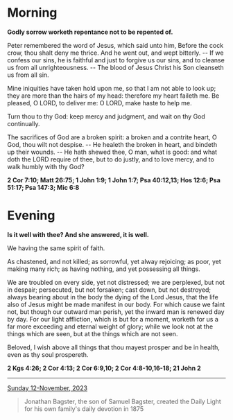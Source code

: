 # Morning

**Godly sorrow worketh repentance not to be repented of.**
 
Peter remembered the word of Jesus, which said unto him, Before the cock crow, thou shalt deny me thrice. And he went out, and wept bitterly. -- If we confess our sins, he is faithful and just to forgive us our sins, and to cleanse us from all unrighteousness. -- The blood of Jesus Christ his Son cleanseth us from all sin.
 
Mine iniquities have taken hold upon me, so that I am not able to look up; they are more than the hairs of my head: therefore my heart faileth me. Be pleased, O LORD, to deliver me: O LORD, make haste to help me.
 
Turn thou to thy God: keep mercy and judgment, and wait on thy God continually.
 
The sacrifices of God are a broken spirit: a broken and a contrite heart, O God, thou wilt not despise. -- He healeth the broken in heart, and bindeth up their wounds. -- He hath shewed thee, O man, what is good: and what doth the LORD require of thee, but to do justly, and to love mercy, and to walk humbly with thy God?  

**2 Cor 7:10; Matt 26:75; 1 John 1:9; 1 John 1:7; Psa 40:12,13; Hos 12:6; Psa 51:17; Psa 147:3; Mic 6:8**

# Evening

**Is it well with thee? And she answered, it is well.**
 
We having the same spirit of faith.
 
As chastened, and not killed; as sorrowful, yet alway rejoicing; as poor, yet making many rich; as having nothing, and yet possessing all things.
 
We are troubled on every side, yet not distressed; we are perplexed, but not in despair; persecuted, but not forsaken; cast down, but not destroyed; always bearing about in the body the dying of the Lord Jesus, that the life also of Jesus might be made manifest in our body. For which cause we faint not, but though our outward man perish, yet the inward man is renewed day by day. For our light affliction, which is but for a moment, worketh for us a far more exceeding and eternal weight of glory; while we look not at the things which are seen, but at the things which are not seen.
 
Beloved, I wish above all things that thou mayest prosper and be in health, even as thy soul prospereth.  

**2 Kgs 4:26; 2 Cor 4:13; 2 Cor 6:9,10; 2 Cor 4:8-10,16-18; 21 John 2**

---

[Sunday 12-November, 2023](https://t.me/s/daily_light)

> Jonathan Bagster, the son of Samuel Bagster, created the Daily Light for his own family's daily devotion in 1875


